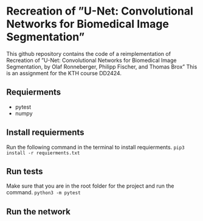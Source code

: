 # Recreation of ”U-Net: Convolutional Networks for Biomedical Image Segmentation”
This github repository contains the code of a reimplementation of Recreation of ”U-Net: Convolutional Networks for Biomedical Image Segmentation, by Olaf Ronneberger, Philipp Fischer, and Thomas Brox”
This is an assignment for the KTH course DD2424.

## Requierments
* pytest
* numpy

## Install requierments
Run the following command in the terminal to install requierments.
`pip3 install -r requierments.txt`

## Run tests 
Make sure that you are in the root folder for the project and run the command.
`python3 -m pytest`

## Run the network
